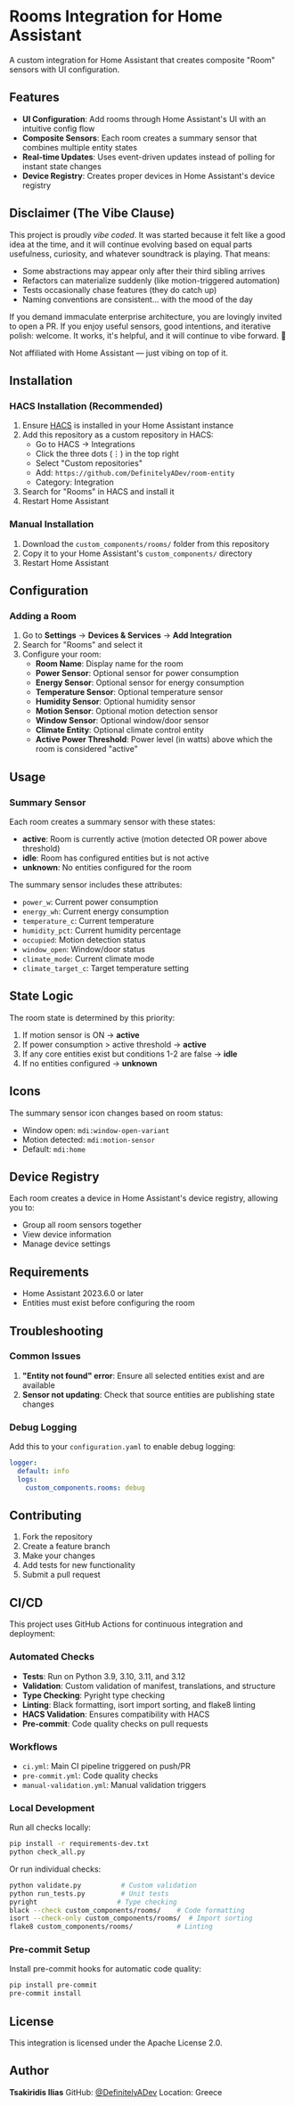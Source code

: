 # Rooms Integration for Home Assistant

A custom integration for Home Assistant that creates composite "Room" sensors with UI configuration.

## Features

- **UI Configuration**: Add rooms through Home Assistant's UI with an intuitive config flow
- **Composite Sensors**: Each room creates a summary sensor that combines multiple entity states
- **Real-time Updates**: Uses event-driven updates instead of polling for instant state changes
- **Device Registry**: Creates proper devices in Home Assistant's device registry

## Disclaimer (The Vibe Clause)

This project is proudly *vibe coded*. It was started because it felt like a good idea at the time, and it will continue evolving based on equal parts usefulness, curiosity, and whatever soundtrack is playing. That means:

- Some abstractions may appear only after their third sibling arrives
- Refactors can materialize suddenly (like motion-triggered automation)
- Tests occasionally chase features (they do catch up)
- Naming conventions are consistent... with the mood of the day

If you demand immaculate enterprise architecture, you are lovingly invited to open a PR. If you enjoy useful sensors, good intentions, and iterative polish: welcome. It works, it's helpful, and it will continue to vibe forward. 🚀

Not affiliated with Home Assistant — just vibing on top of it.

## Installation

### HACS Installation (Recommended)

1. Ensure [HACS](https://hacs.xyz/) is installed in your Home Assistant instance
2. Add this repository as a custom repository in HACS:
   - Go to HACS → Integrations
   - Click the three dots (⋮) in the top right
   - Select "Custom repositories"
   - Add: `https://github.com/DefinitelyADev/room-entity`
   - Category: Integration
3. Search for "Rooms" in HACS and install it
4. Restart Home Assistant

### Manual Installation

1. Download the `custom_components/rooms/` folder from this repository
2. Copy it to your Home Assistant's `custom_components/` directory
3. Restart Home Assistant

## Configuration

### Adding a Room

1. Go to **Settings** → **Devices & Services** → **Add Integration**
2. Search for "Rooms" and select it
3. Configure your room:
   - **Room Name**: Display name for the room
   - **Power Sensor**: Optional sensor for power consumption
   - **Energy Sensor**: Optional sensor for energy consumption
   - **Temperature Sensor**: Optional temperature sensor
   - **Humidity Sensor**: Optional humidity sensor
   - **Motion Sensor**: Optional motion detection sensor
   - **Window Sensor**: Optional window/door sensor
   - **Climate Entity**: Optional climate control entity
   - **Active Power Threshold**: Power level (in watts) above which the room is considered "active"

## Usage

### Summary Sensor

Each room creates a summary sensor with these states:
- **active**: Room is currently active (motion detected OR power above threshold)
- **idle**: Room has configured entities but is not active
- **unknown**: No entities configured for the room

The summary sensor includes these attributes:
- `power_w`: Current power consumption
- `energy_wh`: Current energy consumption
- `temperature_c`: Current temperature
- `humidity_pct`: Current humidity percentage
- `occupied`: Motion detection status
- `window_open`: Window/door status
- `climate_mode`: Current climate mode
- `climate_target_c`: Target temperature setting

## State Logic

The room state is determined by this priority:
1. If motion sensor is ON → **active**
2. If power consumption > active threshold → **active**
3. If any core entities exist but conditions 1-2 are false → **idle**
4. If no entities configured → **unknown**

## Icons

The summary sensor icon changes based on room status:
- Window open: `mdi:window-open-variant`
- Motion detected: `mdi:motion-sensor`
- Default: `mdi:home`

## Device Registry

Each room creates a device in Home Assistant's device registry, allowing you to:
- Group all room sensors together
- View device information
- Manage device settings

## Requirements

- Home Assistant 2023.6.0 or later
- Entities must exist before configuring the room

## Troubleshooting

### Common Issues

1. **"Entity not found" error**: Ensure all selected entities exist and are available
2. **Sensor not updating**: Check that source entities are publishing state changes

### Debug Logging

Add this to your `configuration.yaml` to enable debug logging:

```yaml
logger:
  default: info
  logs:
    custom_components.rooms: debug
```

## Contributing

1. Fork the repository
2. Create a feature branch
3. Make your changes
4. Add tests for new functionality
5. Submit a pull request

## CI/CD

This project uses GitHub Actions for continuous integration and deployment:

### Automated Checks

- **Tests**: Run on Python 3.9, 3.10, 3.11, and 3.12
- **Validation**: Custom validation of manifest, translations, and structure
- **Type Checking**: Pyright type checking
- **Linting**: Black formatting, isort import sorting, and flake8 linting
- **HACS Validation**: Ensures compatibility with HACS
- **Pre-commit**: Code quality checks on pull requests

### Workflows

- `ci.yml`: Main CI pipeline triggered on push/PR
- `pre-commit.yml`: Code quality checks
- `manual-validation.yml`: Manual validation triggers

### Local Development

Run all checks locally:

```bash
pip install -r requirements-dev.txt
python check_all.py
```

Or run individual checks:

```bash
python validate.py          # Custom validation
python run_tests.py         # Unit tests
pyright                    # Type checking
black --check custom_components/rooms/    # Code formatting
isort --check-only custom_components/rooms/  # Import sorting
flake8 custom_components/rooms/           # Linting
```

### Pre-commit Setup

Install pre-commit hooks for automatic code quality:

```bash
pip install pre-commit
pre-commit install
```

## License

This integration is licensed under the Apache License 2.0.

## Author

**Tsakiridis Ilias**
GitHub: [@DefinitelyADev](https://github.com/DefinitelyADev)
Location: Greece
